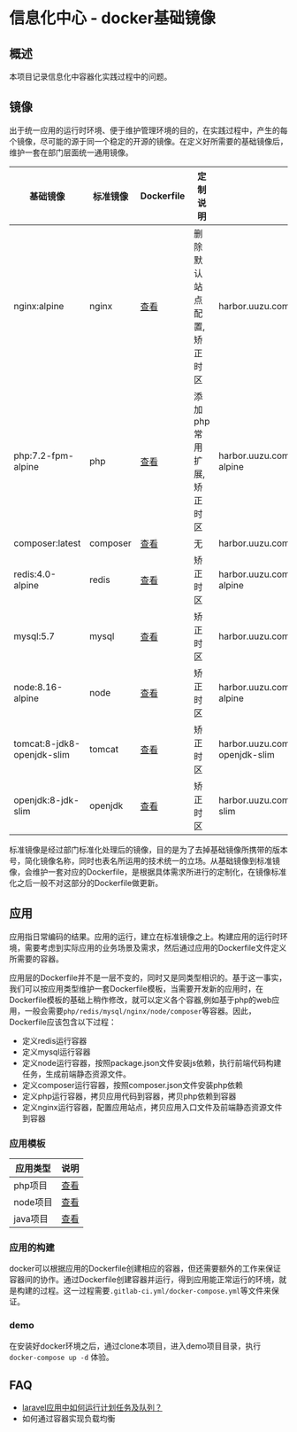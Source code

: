 # 信息化中心 - docker基础镜像

## 概述
本项目记录信息化中容器化实践过程中的问题。

## 镜像
出于统一应用的运行时环境、便于维护管理环境的目的，在实践过程中，产生的每个镜像，尽可能的源于同一个稳定的开源的镜像。在定义好所需要的基础镜像后，维护一套在部门层面统一通用镜像。

|基础镜像|标准镜像|Dockerfile|定制说明|镜像地址|
|---|---|---|---|---|
|nginx:alpine|nginx|[查看](standard/nginx/)|删除默认站点配置,矫正时区|harbor.uuzu.com/information/nginx:alpine |
|php:7.2-fpm-alpine |php|[查看](standard/php/)|添加php常用扩展,矫正时区|harbor.uuzu.com/information/php:7.2-fpm-alpine |
|composer:latest|composer|[查看](standard/composer/)|无|harbor.uuzu.com/information/composer:latest |
|redis:4.0-alpine|redis|[查看](standard/redis/)|矫正时区|harbor.uuzu.com/information/redis:4.0-alpine|
|mysql:5.7|mysql|[查看](standard/mysql/)|矫正时区|harbor.uuzu.com/information/mysql:5.7|
|node:8.16-alpine|node|[查看](standard/node/)|矫正时区|harbor.uuzu.com/information/node:8.16-alpine|
|tomcat:8-jdk8-openjdk-slim|tomcat|[查看](standard/tomcat/)|矫正时区|harbor.uuzu.com/information/tomcat:8-jdk8-openjdk-slim|
|openjdk:8-jdk-slim|openjdk|[查看](standard/openjdk/)|矫正时区|harbor.uuzu.com/information/openjdk:8-jdk-slim|

标准镜像是经过部门标准化处理后的镜像，目的是为了去掉基础镜像所携带的版本号，简化镜像名称，同时也表名所运用的技术统一的立场。从基础镜像到标准镜像，会维护一套对应的Dockerfile，是根据具体需求所进行的定制化，在镜像标准化之后一般不对这部分的Dockerfile做更新。

## 应用
应用指日常编码的结果。应用的运行，建立在标准镜像之上。构建应用的运行时环境，需要考虑到实际应用的业务场景及需求，然后通过应用的Dockerfile文件定义所需要的容器。

应用层的Dockerfile并不是一层不变的，同时又是同类型相识的。基于这一事实，我们可以按应用类型维护一套Dockerfile模板，当需要开发新的应用时，在Dockerfile模板的基础上稍作修改，就可以定义各个容器,例如基于php的web应用，一般会需要`php/redis/mysql/nginx/node/composer`等容器。因此，Dockerfile应该包含以下过程：

- 定义redis运行容器
- 定义mysql运行容器
- 定义node运行容器，按照package.json文件安装js依赖，执行前端代码构建任务，生成前端静态资源文件。
- 定义composer运行容器，按照composer.json文件安装php依赖
- 定义php运行容器，拷贝应用代码到容器，拷贝php依赖到容器
- 定义nginx运行容器，配置应用站点，拷贝应用入口文件及前端静态资源文件到容器

### 应用模板

|应用类型|说明|
|---|---|
|php项目|[查看](./template/php/)|
|node项目|[查看](./template/node/)|
|java项目|[查看](./template/java/)|

### 应用的构建
docker可以根据应用的Dockerfile创建相应的容器，但还需要额外的工作来保证容器间的协作。通过Dockerfile创建容器并运行，得到应用能正常运行的环境，就是构建的过程。这一过程需要`.gitlab-ci.yml/docker-compose.yml`等文件来保证。

### demo
在安装好docker环境之后，通过clone本项目，进入demo项目目录，执行 `docker-compose up -d` 体验。

## FAQ
- [laravel应用中如何运行计划任务及队列？](./faq/laravel-cron-queue.md)
- 如何通过容器实现负载均衡